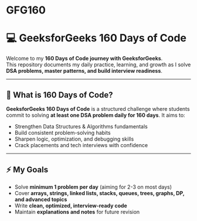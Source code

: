 # GFG160
# 💻 GeeksforGeeks 160 Days of Code

Welcome to my **160 Days of Code journey with GeeksforGeeks**.  
This repository documents my daily practice, learning, and growth as I solve **DSA problems, master patterns, and build interview readiness**.

---

## 📅 **What is 160 Days of Code?**

**GeeksforGeeks 160 Days of Code** is a structured challenge where students commit to solving **at least one DSA problem daily for 160 days**. It aims to:

- Strengthen Data Structures & Algorithms fundamentals
- Build consistent problem-solving habits
- Sharpen logic, optimization, and debugging skills
- Crack placements and tech interviews with confidence

---

## ⚡ **My Goals**

- Solve **minimum 1 problem per day** (aiming for 2-3 on most days)
- Cover **arrays, strings, linked lists, stacks, queues, trees, graphs, DP, and advanced topics**
- Write **clean, optimized, interview-ready code**
- Maintain **explanations and notes** for future revision
